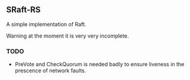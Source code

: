 ﻿## SRaft-RS
A simple implementation of Raft.

Warning at the moment it is very very incomplete.

### TODO 
* PreVote and CheckQuorum is needed badly to ensure liveness in the prescence of network faults.
